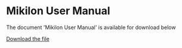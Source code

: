 # Mikilon User Manual  

The document 'Mikilon User Manual' is available for download below

[Download the file](../../../static/file/MikilonUserManual.rar)
